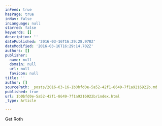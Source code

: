 ```yaml
---
inFeed: true
hasPage: true
inNav: false
inLanguage: null
starred: false
keywords: []
description: ''
datePublished: '2016-03-16T16:29:28.970Z'
dateModified: '2016-03-16T16:29:14.702Z'
authors: []
publisher:
  name: null
  domain: null
  url: null
  favicon: null
title: ''
author: []
sourcePath: _posts/2016-03-16-1b0bfd0e-5a52-42f1-8649-7f1a9216922b.md
published: true
url: 1b0bfd0e-5a52-42f1-8649-7f1a9216922b/index.html
_type: Article

---
```

Get Roth